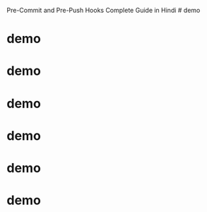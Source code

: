Pre-Commit and Pre-Push Hooks Complete Guide in Hindi # demo
# demo
# demo
# demo
# demo
# demo
# demo
